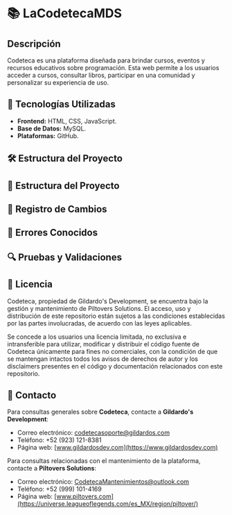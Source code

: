 # 📚 LaCodetecaMDS

## Descripción  
Codeteca es una plataforma diseñada para brindar cursos, eventos y recursos educativos sobre programación. Esta web permite a los usuarios acceder a cursos, consultar libros, participar en una comunidad y personalizar su experiencia de uso.

## 🚀 Tecnologías Utilizadas  
- **Frontend:** HTML, CSS, JavaScript.  
- **Base de Datos:** MySQL.  
- **Plataformas:** GitHub.  

## 🛠 Estructura del Proyecto  


## 📂 Estructura del Proyecto


## 📝 Registro de Cambios


## 🚧 Errores Conocidos


## 🔍 Pruebas y Validaciones


## 📜 Licencia
Codeteca, propiedad de Gildardo's Development, se encuentra bajo la gestión y mantenimiento de Piltovers Solutions. El acceso, uso y distribución de este repositorio están sujetos a las condiciones establecidas por las partes involucradas, de acuerdo con las leyes aplicables.

Se concede a los usuarios una licencia limitada, no exclusiva e intransferible para utilizar, modificar y distribuir el código fuente de Codeteca únicamente para fines no comerciales, con la condición de que se mantengan intactos todos los avisos de derechos de autor y los disclaimers presentes en el código y documentación relacionados con este repositorio.

## 📩 Contacto
Para consultas generales sobre **Codeteca**, contacte a **Gildardo's Development**:

- Correo electrónico: codetecasoporte@gildardos.com
- Teléfono: +52 (923) 121-8381
- Página web: [www.gildardosdev.com](https://www.gildardosdev.com)

Para consultas relacionadas con el mantenimiento de la plataforma, contacte a **Piltovers Solutions**:

- Correo electrónico: CodetecaMantenimientos@outlook.com
- Teléfono: +52 (999) 101-4169
- Página web: [www.piltovers.com](https://universe.leagueoflegends.com/es_MX/region/piltover/)
